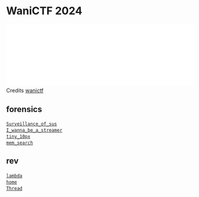 # WaniCTF 2024

![sdfsdf](logo.png)
<br/>Credits [wanictf](https://score.wanictf.org/)

## forensics

[`Surveillance_of_sus`](forensics/surveillance_of_sus/README.md)\
[`I_wanna_be_a_streamer`](forensics/i_wanna_be_a_streamer/README.md)\
[`tiny_10px`](forensics/tiny_10px/README.md)\
[`mem_search`](forensics/mem_search/README.md)

## rev

[`lambda`](rev/lambda/README.md)\
[`home`](rev/home/README.md)\
[`Thread`](rev/thread/README.md)